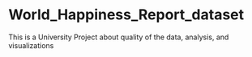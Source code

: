 # World_Happiness_Report_dataset
This is a University Project about quality of the data, analysis, and visualizations
